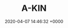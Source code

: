 ---
type: website
title: A-KIN
date: 2020-04-07 14:46:32 +0000
languages: ["HTML", "CSS", "JS"]
tools: Bootstrap
description: "An experimental-electronic composer/installation artist. Contains flickering."
link: https://ashley.how/a-kin/
---
